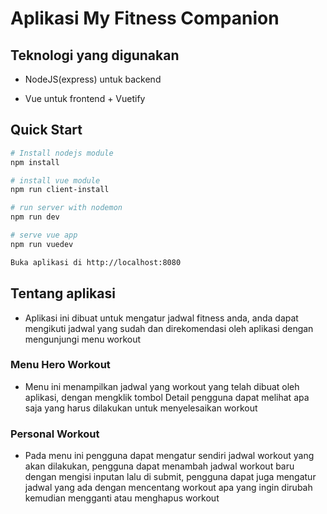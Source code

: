 # Aplikasi My Fitness Companion

## Teknologi yang digunakan

- NodeJS(express) untuk backend

- Vue untuk frontend + Vuetify

## Quick Start

```bash
# Install nodejs module
npm install

# install vue module
npm run client-install

# run server with nodemon
npm run dev

# serve vue app
npm run vuedev

Buka aplikasi di http://localhost:8080
```

## Tentang aplikasi

- Aplikasi ini dibuat untuk mengatur jadwal fitness anda, anda dapat
  mengikuti jadwal yang sudah dan direkomendasi oleh aplikasi dengan
  mengunjungi menu workout

### Menu Hero Workout

- Menu ini menampilkan jadwal yang workout yang telah dibuat oleh
  aplikasi, dengan mengklik tombol Detail pengguna dapat
  melihat apa saja yang harus dilakukan untuk menyelesaikan workout

### Personal Workout

- Pada menu ini pengguna dapat mengatur sendiri jadwal workout yang akan
  dilakukan, pengguna dapat menambah jadwal workout baru dengan mengisi
  inputan lalu di submit, pengguna dapat juga mengatur jadwal yang ada
  dengan mencentang workout apa yang ingin dirubah kemudian mengganti atau
  menghapus workout
